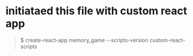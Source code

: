 # initiataed this file with custom react app
> $ create-react-app memory_game --scripts-version custom-react-scripts